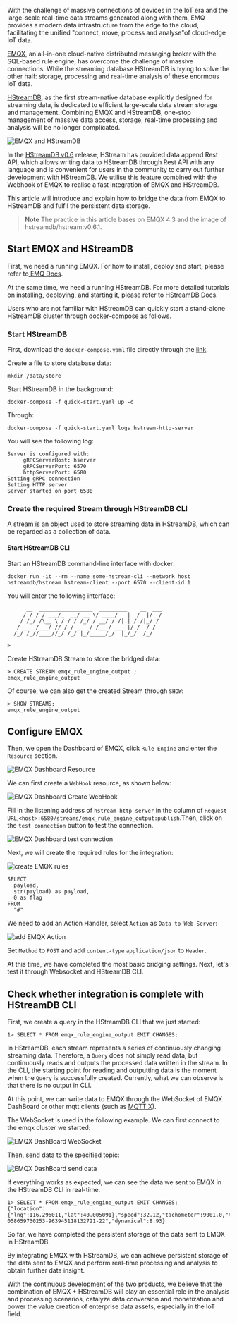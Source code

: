 With the challenge of massive connections of devices in the IoT era and the large-scale real-time data streams generated along with them, EMQ provides a modern data infrastructure from the edge to the cloud, facilitating the unified "connect, move, process and analyse"of cloud-edge IoT data.

[EMQX](https://www.emqx.com/en/products/emqx), an all-in-one cloud-native distributed messaging broker with the SQL-based rule engine, has overcome the challenge of massive connections. While the streaming database HStreamDB is trying to solve the other half: storage, processing and real-time analysis of these enormous IoT data.

[HStreamDB](https://hstream.io/), as the first stream-native database explicitly designed for streaming data, is dedicated to efficient large-scale data stream storage and management. Combining EMQX and HStreamDB, one-stop management of massive data access, storage, real-time processing and analysis will be no longer complicated.

![EMQX and HStreamDB](https://static.emqx.net/images/fc0fe48820b6158dd404cd8757ff9658.png)

In the [HStreamDB v0.6](https://www.emqx.com/en/blog/hstreamdb-v-0-6-release-notes) release, HStream has provided data append Rest API, which allows writing data to HStreamDB through Rest API with any language and is convenient for users in the community to carry out further development with HStreamDB. We utilise this feature combined with the Webhook of EMQX to realise a fast integration of EMQX and HStreamDB.

This article will introduce and explain how to bridge the data from EMQX to HStreamDB and fulfil the persistent data storage.

> **Note** The practice in this article bases on EMQX 4.3 and the image of hstreamdb/hstream:v0.6.1.

## Start EMQX and HStreamDB

First, we need a running EMQX. For how to install, deploy and start, please refer to[ EMQ Docs](https://docs.emqx.io/en/broker/v4.3/getting-started/install.html).

At the same time, we need a running HStreamDB. For more detailed tutorials on installing, deploying, and starting it, please refer to[ HStreamDB Docs](https://hstream.io/docs/en/latest/start/quickstart-with-docker.html).

Users who are not familiar with HStreamDB can quickly start a stand-alone HStreamDB cluster through docker-compose as follows.

### Start HStreamDB

First, download the `docker-compose.yaml` file directly through the [link](https://raw.githubusercontent.com/hstreamdb/hstream/main/docker/quick-start.yaml).

Create a file to store database data:

```
mkdir /data/store
```

Start HStreamDB in the background:

```
docker-compose -f quick-start.yaml up -d
```

Through:

```
docker-compose -f quick-start.yaml logs hstream-http-server
```

You will see the following log:

```
Server is configured with: 
     gRPCServerHost: hserver 
     gRPCServerPort: 6570 
     httpServerPort: 6580 
Setting gRPC connection 
Setting HTTP server 
Server started on port 6580  
```

### Create the required Stream through HStreamDB CLI

A stream is an object used to store streaming data in HStreamDB, which can be regarded as a collection of data.

#### Start HStreamDB CLI

Start an HStreamDB command-line interface with docker:

```
docker run -it --rm --name some-hstream-cli --network host hstreamdb/hstream hstream-client --port 6570 --client-id 1
```

You will enter the following interface:

```
      __  _________________  _________    __  ___
     / / / / ___/_  __/ __ \/ ____/   |  /  |/  /
    / /_/ /\__ \ / / / /_/ / __/ / /| | / /|_/ /
   / __  /___/ // / / _  _/ /___/ ___ |/ /  / /
  /_/ /_//____//_/ /_/ |_/_____/_/  |_/_/  /_/

>
```

Create HStreamDB Stream to store the bridged data:

```
> CREATE STREAM emqx_rule_engine_output ; 
emqx_rule_engine_output 
```

Of course, we can also get the created Stream through `SHOW`:

```
> SHOW STREAMS; 
emqx_rule_engine_output
```

## Configure EMQX

Then, we open the Dashboard of EMQX, click `Rule Engine` and enter the `Resource` section.

![EMQX Dashboard Resource](https://static.emqx.net/images/d110d6a38ba3a2ca0f238669d1d5a807.png) 

We can first create a `WebHook` resource, as shown below:

![EMQX Dashboard Create WebHook](https://static.emqx.net/images/cfec5314f7b36d101d0cf963d2186bc2.png)

Fill in the listening address of `hstream-http-server` in the column of `Request URL`,`<host>:6580/streams/emqx_rule_engine_output:publish`.Then, click on the `test connection` button to test the connection.

![EMQX Dashboard test connection](https://static.emqx.net/images/a811a5d1cfafa32a7102e0defeb9dc80.png)

Next, we will create the required rules for the integration:

![create EMQX rules](https://static.emqx.net/images/41af650187256542b881bf345004d5d2.png) 


```
SELECT 
  payload,
  str(payload) as payload,
  0 as flag
FROM 
  "#"
```

We need to add an Action Handler, select `Action` as `Data to Web Server`:

![add EMQX Action](https://static.emqx.net/images/f1434d7eeb1304842c18f9cda7e7c735.png) 

Set `Method` to `POST` and add `content-type` `application/json` to `Header`.

At this time, we have completed the most basic bridging settings. Next, let's test it through Websocket and HStreamDB CLI.

## Check whether integration is complete with HStreamDB CLI

First, we create a query in the HStreamDB CLI that we just started:

```
1> SELECT * FROM emqx_rule_engine_output EMIT CHANGES;

```

In HStreamDB, each stream represents a series of continuously changing streaming data. Therefore, a `Query` does not simply read data, but continuously reads and outputs the processed data written in the stream. In the CLI, the starting point for reading and outputting data is the moment when the `Query` is successfully created. Currently, what we can observe is that there is no output in CLI.

At this point, we can write data to EMQX through the WebSocket of EMQX DashBoard or other mqtt clients (such as [MQTT X](https://mqttx.app)).

The WebSocket is used in the following example. We can first connect to the emqx cluster we started:

![EMQX DashBoard WebSocket](https://static.emqx.net/images/9e26f3437c419c79caf834b57efb2c08.png)

Then, send data to the specified topic:

![EMQX DashBoard send data](https://static.emqx.net/images/cf912f88b2f4f2b7705defc908261223.png) 

If everything works as expected, we can see the data we sent to EMQX in the HStreamDB CLI in real-time.

```
1> SELECT * FROM emqx_rule_engine_output EMIT CHANGES;
{"location":{"lng":116.296011,"lat":40.005091},"speed":32.12,"tachometer":9001.0,"ts":1563268202,"direction":198.33212,"id":"NXP-058659730253-963945118132721-22","dynamical":8.93} 
```

So far, we have completed the persistent storage of the data sent to EMQX in HStreamDB.

By integrating EMQX with HStreamDB, we can achieve persistent storage of the data sent to EMQX and perform real-time processing and analysis to obtain further data insight. 

With the continuous development of the two products, we believe that the combination of EMQX + HStreamDB will play an essential role in the analysis and processing scenarios, catalyze data conversion and monetization and power the value creation of enterprise data assets, especially in the IoT field.
